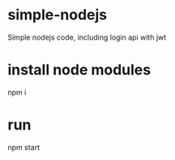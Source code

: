 # simple-nodejs

Simple nodejs code, including login api with jwt

# install node modules

npm i

# run

npm start
